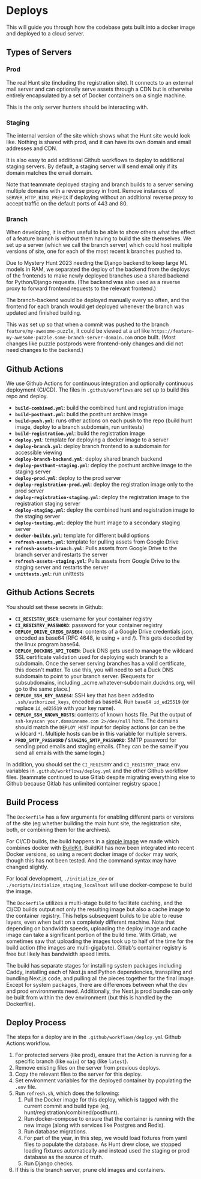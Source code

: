 # Deploys

This will guide you through how the codebase gets built into a docker image and
deployed to a cloud server.

## Types of Servers

### Prod

The real Hunt site (including the registration site). It connects to an
external mail server and can optionally serve assets through a CDN but is
otherwise entirely encapsulated by a set of Docker containers on a single
machine.

This is the only server hunters should be interacting with.

### Staging

The internal version of the site which shows what the Hunt site would look
like. Nothing is shared with prod, and it can have its own domain and email
addresses and CDN.

It is also easy to add additional Github workflows to deploy to additional
staging servers. By default, a staging server will send email only if its
domain matches the email domain.

Note that teammate deployed staging and branch builds to a server serving
multiple domains with a reverse proxy in front. Remove instances of
`SERVER_HTTP_BIND_PREFIX` if deploying without an additional reverse proxy to
accept traffic on the default ports of 443 and 80.

### Branch

When developing, it is often useful to be able to show others what the effect
of a feature branch is without them having to build the site themselves. We set
up a server (which we call the branch server) which could host multiple
versions of site, one for each of the most recent k branches pushed to.

Due to Mystery Hunt 2023 needing the Django backend to keep large ML models in
RAM, we separated the deploy of the backend from the deploys of the frontends
to make newly deployed branches use a shared backend for Python/Django
requests. (The backend was also used as a reverse proxy to forward frontend
requests to the relevant frontend.)

The branch-backend would be deployed manually every so often, and the frontend
for each branch would get deployed whenever the branch was updated and finished
building.

This was set up so that when a commit was pushed to the branch
`feature/my-awesome-puzzle`, it could be viewed at a url like
`https://feature-my-awesome-puzzle.some-branch-server-domain.com` once built.
(Most changes like puzzle postprods were frontend-only changes and did not need
changes to the backend.)

## Github Actions

We use Github Actions for continuous integration and optionally continuous
deployment (CI/CD). The files in `.github/workflows` are set up to build this
repo and deploy.

- **`build-combined.yml`**: build the combined hunt and registration image
- **`build-posthunt.yml`**: build the posthunt archive image
- **`build-push.yml`**: runs other actions on each push to the repo (build hunt image, deploy to a branch subdomain, run unittests)
- **`build-registration.yml`**: build the registration image
- **`deploy.yml`**: template for deploying a docker image to a server
- **`deploy-branch.yml`**: deploy branch frontend to a subdomain for accessible viewing
- **`deploy-branch-backend.yml`**: deploy shared branch backend
- **`deploy-posthunt-staging.yml`**: deploy the posthunt archive image to the staging server
- **`deploy-prod.yml`**: deploy to the prod server
- **`deploy-registration-prod.yml`**: deploy the registration image only to the prod server
- **`deploy-registration-staging.yml`**: deploy the registration image to the registration staging server
- **`deploy-staging.yml`**: deploy the combined hunt and registration image to the staging server
- **`deploy-testing.yml`**: deploy the hunt image to a secondary staging server
- **`docker-buildx.yml`**: template for different build options
- **`refresh-assets.yml`**: template for pulling assets from Google Drive
- **`refresh-assets-branch.yml`**: Pulls assets from Google Drive to the branch server and restarts the server
- **`refresh-assets-staging.yml`**: Pulls assets from Google Drive to the staging server and restarts the server
- **`unittests.yml`**: run unittests

## Github Actions Secrets

You should set these secrets in Github:

- **`CI_REGISTRY_USER`**: username for your container registry
- **`CI_REGISTRY_PASSWORD`**: password for your container registry
- **`DEPLOY_DRIVE_CREDS_BASE64`**: contents of a Google Drive credentials json, encoded as base64 (RFC 4648, ie using + and /). This gets decoded by the linux program base64.
- **`DEPLOY_DUCKDNS_API_TOKEN`**: Duck DNS gets used to manage the wildcard SSL certificate validation used for deploying each branch to a subdomain. Once the server serving branches has a valid certificate, this doesn't matter. To use this, you will need to set a Duck DNS subdomain to point to your branch server. (Requests for subsubdomains, including \_acme.whatever-subdomain.duckdns.org, will go to the same place.)
- **`DEPLOY_SSH_KEY_BASE64`**: SSH key that has been added to `.ssh/authorized_keys`, encoded as base64. Run `base64 id_ed25519` (or replace `id_ed25519` with your key name).
- **`DEPLOY_SSH_KNOWN_HOSTS`**: contents of known hosts file. Put the output of `ssh-keyscan your.domainname.com 2>/dev/null` here. The domains should match the `DEPLOY_HOST` input for deploy actions (or can be the wildcard `*`). Multiple hosts can be in this variable for multiple servers.
- **`PROD_SMTP_PASSWORD` / `STAGING_SMTP_PASSWORD`**: SMTP password for sending prod emails and staging emails. (They can be the same if you send all emails with the same login.)

In addition, you should set the `CI_REGISTRY` and `CI_REGISTRY_IMAGE` env variables in `.github/workflows/deploy.yml` and the other Github workflow files. (teammate continued to use Gitlab despite migrating everything else to Github because Gitlab has unlimited container registry space.)

## Build Process

The `Dockerfile` has a few arguments for enabling different parts or versions
of the site (eg whether building the main hunt site, the registration site,
both, or combining them for the archives).

For CI/CD builds, the build happens in a [simple
image](https://gitlab.com/teammate/docker-with-buildx) we made which combines
docker with [BuildKit](https://github.com/moby/buildkit). BuildKit has now been
integrated into recent Docker versions, so using a recent docker image of
`docker` may work, though this has not been tested. And the command syntax may
have changed slightly.

For local development, `./initialize_dev` or
`./scripts/initialize_staging_localhost` will use docker-compose to build the
image.

The `Dockerfile` utilizes a multi-stage build to facilitate caching, and the
CI/CD builds output not only the resulting image but also a cache image to the
container registry. This helps subsequent builds to be able to reuse layers,
even when built on a completely different machine. Note that depending on
bandwidth speeds, uploading the deploy image and cache image can take a
significant portion of the build time. With Gitlab, we sometimes saw that
uploading the images took up to half of the time for the build action (the
images are multi-gigabyte). Gitlab's container registry is free but likely has
bandwidth speed limits.

The build has separate stages for installing system packages
including Caddy, installing each of Next.js and Python dependencies,
transpiling and bundling Next.js code, and pulling all the pieces together for
the final image. Except for system packages, there are differences between what
the dev and prod environments need. Additionally, the Next.js prod bundle can
only be built from within the dev environment (but this is handled by the
Dockerfile).

## Deploy Process

The steps for a deploy are in the `.github/workflows/deploy.yml` Github Actions workflow.

1. For protected servers (like prod), ensure that the Action is running for a specific branch (like `main`) or tag (like `latest`).
1. Remove existing files on the server from previous deploys.
1. Copy the relevant files to the server for this deploy.
1. Set environment variables for the deployed container by populating the `.env` file.
1. Run `refresh.sh`, which does the following:
   1. Pull the Docker image for this deploy, which is tagged with the current commit and build type (eg, hunt/registration/combined/posthunt).
   1. Run docker-compose to ensure that the container is running with the new image (along with services like Postgres and Redis).
   1. Run database migrations.
   1. For part of the year, in this step, we would load fixtures from yaml files to populate the database. As Hunt drew close, we stopped loading fixtures automatically and instead used the staging or prod database as the source of truth.
   1. Run Django checks.
1. If this is the branch server, prune old images and containers.
